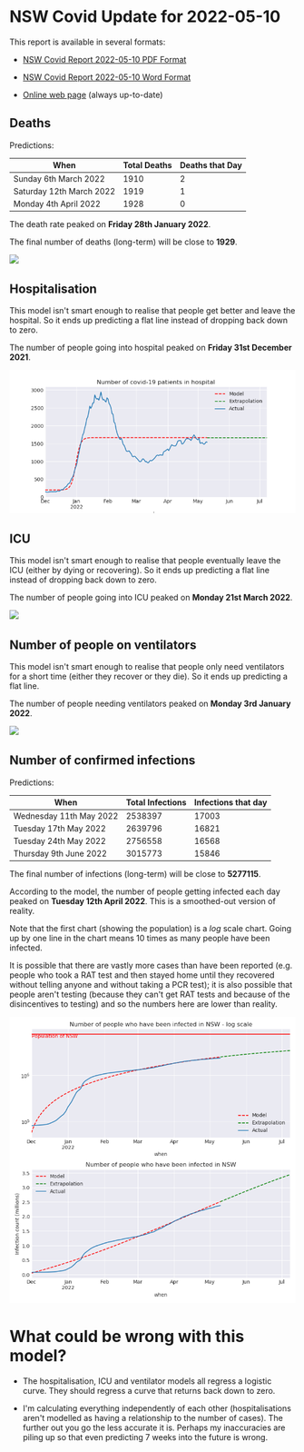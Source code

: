# NSW Covid Update for 2022-05-10

This report is available in several formats:

- [NSW Covid Report 2022-05-10 PDF Format](https://github.com/solresol/yet-another-pandemic-prediction/raw/main/output/2022-05-10/nsw-covid-report-2022-05-10.pdf)

- [NSW Covid Report 2022-05-10 Word Format](https://github.com/solresol/yet-another-pandemic-prediction/raw/main/output/2022-05-10/nsw-covid-report-2022-05-10.docx)

- [Online web page](https://github.com/solresol/yet-another-pandemic-prediction/tree/main/output/README.md) (always up-to-date)

## Deaths

Predictions:

| When | Total Deaths | Deaths that Day |
| ---- | ------------ | --------------- |
| Sunday 6th March 2022 | 1910 | 2 |
| Saturday 12th March 2022 | 1919 | 1 |
| Monday 4th April 2022 | 1928 | 0 |

The death rate peaked on **Friday 28th January 2022**.

The final number of deaths (long-term) will
be close to **1929**.

![](2022-05-10/deaths.png)



## Hospitalisation

This model isn't smart enough to realise that people get better and leave the hospital.
So it ends up predicting a flat line instead of dropping back down to zero.

The number of people going into hospital peaked on **Friday 31st December 2021**.

![](2022-05-10/hospitalisation.png)

## ICU

This model isn't smart enough to realise that people eventually leave the ICU
(either by dying or recovering).
So it ends up predicting a flat line instead of dropping back down to zero.

The number of people going into ICU peaked on **Monday 21st March 2022**.

![](2022-05-10/icu.png)

## Number of people on ventilators

This model isn't smart enough to realise that people only need ventilators for
a short time (either they recover or they die). So it ends up predicting a flat line.

The number of people needing ventilators peaked on **Monday 3rd January 2022**.

![](2022-05-10/ventilators.png)

## Number of confirmed infections

Predictions:

| When | Total Infections | Infections that day |
| ---- | ------------ | --------------- |
| Wednesday 11th May 2022 | 2538397 | 17003 |
| Tuesday 17th May 2022 | 2639796 | 16821 |
| Tuesday 24th May 2022 | 2756558 | 16568 |
| Thursday 9th June 2022 | 3015773 | 15846 |

The final number of infections (long-term) will
be close to **5277115**.


According to the model, the number of people getting infected each day peaked on **Tuesday 12th April 2022**. This is a smoothed-out version of reality.

Note that the first chart (showing the population) is a *log* scale chart. Going up by one line in the chart means 10 times as many people have been infected. 

It is possible that there are vastly more cases than have been
reported (e.g. people who took a RAT test and then stayed home until
they recovered without telling anyone and without taking a PCR test);
it is also possible that people aren't testing (because they can't get
RAT tests and because of the disincentives to testing) and so the
numbers here are lower than reality.


![](2022-05-10/infection.png)



# What could be wrong with this model?

- The hospitalisation, ICU and ventilator models all regress a logistic curve. They
should regress a curve that returns back down to zero.

- I'm calculating everything independently of each other (hospitalisations aren't modelled as having a relationship to the number of cases). The further out you go the less accurate it is. Perhaps my inaccuracies are piling up so that even predicting 7 weeks into the future is wrong.


